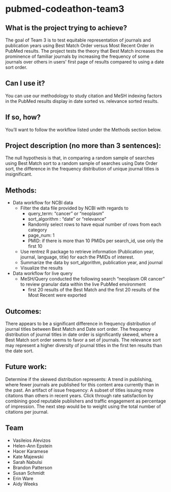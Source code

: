 # pubmed-codeathon-team3

## What is the project trying to achieve?
The goal of Team 3 is to test equitable representation of journals and publication years using Best Match Order versus Most Recent Order in PubMed results. The project tests the theory that Best Match increases the prominence of familiar journals by increasing the frequency of some journals over others in users' first page of results compared to using a date sort order. 

## Can I use it?
You can use our methodology to study citation and MeSH indexing factors in the PubMed results display in date sorted vs. relevance sorted results.

## If so, how?
You’ll want to follow the workflow listed under the Methods section below.

## Project description (no more than 3 sentences):
The null hypothesis is that, in comparing a random sample of searches using Best Match sort to a random sample of searches using Date Order sort, the difference in the frequency distribution of unique journal titles is insignificant.

## Methods:
- Data workflow for NCBI data
  - Filter the data  file provided by NCBI with regards to 
    - query_term:  “cancer” or “neoplasm”
    - sort_algorithm : “date” or “relevance”
    - Randomly select rows to have equal number of rows from each category
    - page_num: 1
    - PMID: if there is more than 10 PMIDs per search_id, use only the first 10
  - Use rentrez R package to retrieve information (Publication year, journal, language, title) for each the PMIDs of interest.
  - Summarize the data by sort_algorithm, publication year, and journal
  - Visualize the results
- Data workflow for live query
  - MeSH/Query conducted the following search “neoplasm OR cancer” to review granular data within the live PubMed environment
    - first 20 results of the Best Match and the first 20 results of the Most Recent were exported 

## Outcomes:
There appears to be a significant difference in frequency distribution of journal titles between Best Match and Date sort order. The frequency distribution of journal titles in date order is significantly skewed, where a Best Match sort order seems to favor a set of journals. The relevance sort may represent a higher diversity of journal titles in the first ten results than the date sort.

## Future work:
Determine if the skewed distribution represents:
A trend in publishing, where fewer journals are published for this content area currently than in the past.
An artifact of issue frequency: A subset of titles issuing more citations than others in recent years.
Click through rate satisfaction by combining good reputable publishers and traffic engagement as percentage of impression.
The next step would be to weight using the total number of citations per journal.

## Team
- Vasileios Alevizos
- Helen-Ann Epstein
- Hacer Karamese
- Kate Majewski
- Sarah Nabulsi
- Brandon Patterson
- Susan Schmidt
- Erin Ware
- Aidy Weeks
